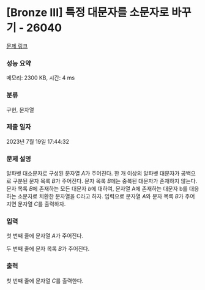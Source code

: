 # [Bronze III] 특정 대문자를 소문자로 바꾸기 - 26040 

[문제 링크](https://www.acmicpc.net/problem/26040) 

### 성능 요약

메모리: 2300 KB, 시간: 4 ms

### 분류

구현, 문자열

### 제출 일자

2023년 7월 19일 17:44:32

### 문제 설명

<p>알파벳 대소문자로 구성된 문자열 <em>A</em>가 주어진다. 한 개 이상의 알파벳 대문자가 공백으로 구분된 문자 목록 <em>B</em>가 주어진다. 문자 목록 <em>B</em>에는 중복된 대문자가 존재하지 않는다. 문자 목록 <em>B</em>에 존재하는 모든 대문자 <em>b</em>에 대하여, 문자열 A에 존재하는 대문자 b를 대응하는 소문자로 치환한 문자열을 C라고 하자. 입력으로 문자열 <em>A</em>와 문자 목록 <em>B</em>가 주어지면 문자열 <em>C</em>를 출력하자.</p>

### 입력 

 <p>첫 번째 줄에 문자열 <em>A</em>가 주어진다.</p>

<p>두 번째 줄에 문자 목록 <em>B</em>가 주어진다.</p>

### 출력 

 <p>첫 번째 줄에 문자열 <em>C</em>를 출력한다.</p>

